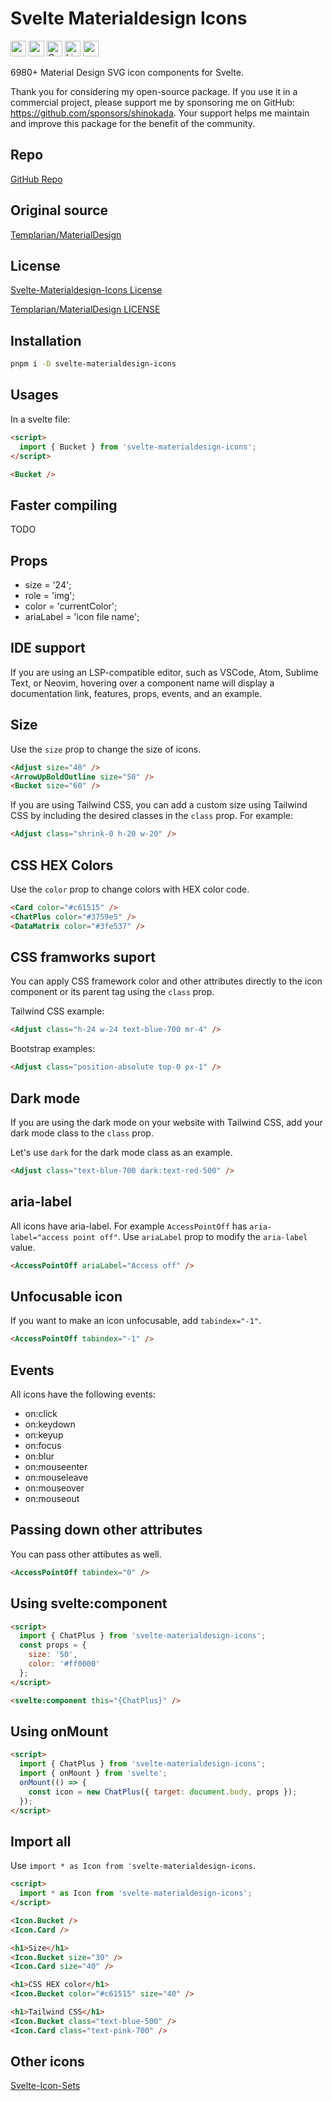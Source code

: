 # Svelte Materialdesign Icons

<div class="flex gap-2 my-8">
<a href="https://github.com/sponsors/shinokada" target="_blank"><img src="https://img.shields.io/static/v1?label=Sponsor&message=%E2%9D%A4&logo=GitHub&color=%23fe8e86" alt="sponsor" height="25" style="height: 25px !important;"></a>
<a href="https://www.npmjs.com/package/svelte-materialdesign-icons" rel="nofollow" target="_blank"><img src="https://img.shields.io/npm/v/svelte-materialdesign-icons" alt="npm" height="25" style="height: 25px !important;"></a>
<a href="https://twitter.com/shinokada" rel="nofollow" target="_blank"><img src="https://img.shields.io/badge/created%20by-@shinokada-4BBAAB.svg" alt="Created by Shin Okada" height="25" style="height: 25px !important;"></a>
<a href="https://opensource.org/licenses/MIT" rel="nofollow" target="_blank"><img src="https://img.shields.io/github/license/shinokada/svelte-materialdesign-icons" alt="License" height="25" style="height: 25px !important;"></a>
<a href="https://www.npmjs.com/package/svelte-materialdesign-icons" rel="nofollow" target="_blank"><img src="https://img.shields.io/npm/dw/svelte-materialdesign-icons.svg" alt="npm" height="25" style="height: 25px !important;"></a>
</div>

6980+ Material Design SVG icon components for Svelte.

Thank you for considering my open-source package. If you use it in a commercial project, please support me by sponsoring me on GitHub: https://github.com/sponsors/shinokada. Your support helps me maintain and improve this package for the benefit of the community.

## Repo

[GitHub Repo](https://github.com/shinokada/svelte-materialdesign-icons)

## Original source

[Templarian/MaterialDesign](https://github.com/Templarian/MaterialDesign)

## License

[Svelte-Materialdesign-Icons License](https://github.com/shinokada/svelte-materialdesign-icons/blob/main/LICENSE)

[Templarian/MaterialDesign LICENSE](https://github.com/Templarian/MaterialDesign/blob/master/LICENSE)

## Installation

```sh
pnpm i -D svelte-materialdesign-icons
```

## Usages

In a svelte file:

```html
<script>
  import { Bucket } from 'svelte-materialdesign-icons';
</script>

<Bucket />
```

## Faster compiling

TODO

## Props

- size = '24';
- role = 'img';
- color = 'currentColor';
- ariaLabel = 'icon file name';

## IDE support

If you are using an LSP-compatible editor, such as VSCode, Atom, Sublime Text, or Neovim, hovering over a component name will display a documentation link, features, props, events, and an example.

## Size

Use the `size` prop to change the size of icons.

```html
<Adjust size="40" />
<ArrowUpBoldOutline size="50" />
<Bucket size="60" />
```

If you are using Tailwind CSS, you can add a custom size using Tailwind CSS by including the desired classes in the `class` prop. For example:

```html
<Adjust class="shrink-0 h-20 w-20" />
```

## CSS HEX Colors

Use the `color` prop to change colors with HEX color code.

```html
<Card color="#c61515" />
<ChatPlus color="#3759e5" />
<DataMatrix color="#3fe537" />
```

## CSS framworks suport

You can apply CSS framework color and other attributes directly to the icon component or its parent tag using the `class` prop.

Tailwind CSS example:

```html
<Adjust class="h-24 w-24 text-blue-700 mr-4" />
```

Bootstrap examples:

```html
<Adjust class="position-absolute top-0 px-1" />
```

## Dark mode

If you are using the dark mode on your website with Tailwind CSS, add your dark mode class to the `class` prop.

Let's use `dark` for the dark mode class as an example.

```html
<Adjust class="text-blue-700 dark:text-red-500" />
```

## aria-label

All icons have aria-label. For example `AccessPointOff` has `aria-label="access point off"`.
Use `ariaLabel` prop to modify the `aria-label` value.

```html
<AccessPointOff ariaLabel="Access off" />
```

## Unfocusable icon

If you want to make an icon unfocusable, add `tabindex="-1"`.

```html
<AccessPointOff tabindex="-1" />
```

## Events

All icons have the following events:

- on:click
- on:keydown
- on:keyup
- on:focus
- on:blur
- on:mouseenter
- on:mouseleave
- on:mouseover
- on:mouseout

## Passing down other attributes

You can pass other attibutes as well.

```html
<AccessPointOff tabindex="0" />
```

## Using svelte:component

```html
<script>
  import { ChatPlus } from 'svelte-materialdesign-icons';
  const props = {
    size: '50',
    color: '#ff0000'
  };
</script>

<svelte:component this="{ChatPlus}" />
```

## Using onMount

```html
<script>
  import { ChatPlus } from 'svelte-materialdesign-icons';
  import { onMount } from 'svelte';
  onMount(() => {
    const icon = new ChatPlus({ target: document.body, props });
  });
</script>
```

## Import all

Use `import * as Icon from 'svelte-materialdesign-icons`.

```html
<script>
  import * as Icon from 'svelte-materialdesign-icons';
</script>

<Icon.Bucket />
<Icon.Card />

<h1>Size</h1>
<Icon.Bucket size="30" />
<Icon.Card size="40" />

<h1>CSS HEX color</h1>
<Icon.Bucket color="#c61515" size="40" />

<h1>Tailwind CSS</h1>
<Icon.Bucket class="text-blue-500" />
<Icon.Card class="text-pink-700" />
```

## Other icons

[Svelte-Icon-Sets](https://svelte-svg-icons.vercel.app/)
